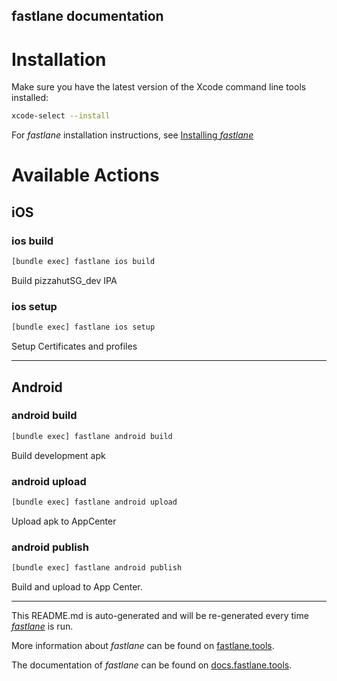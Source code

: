 fastlane documentation
----

# Installation

Make sure you have the latest version of the Xcode command line tools installed:

```sh
xcode-select --install
```

For _fastlane_ installation instructions, see [Installing _fastlane_](https://docs.fastlane.tools/#installing-fastlane)

# Available Actions

## iOS

### ios build

```sh
[bundle exec] fastlane ios build
```

Build pizzahutSG_dev IPA

### ios setup

```sh
[bundle exec] fastlane ios setup
```

Setup Certificates and profiles

----


## Android

### android build

```sh
[bundle exec] fastlane android build
```

Build development apk

### android upload

```sh
[bundle exec] fastlane android upload
```

Upload apk to AppCenter

### android publish

```sh
[bundle exec] fastlane android publish
```

Build and upload to App Center.

----

This README.md is auto-generated and will be re-generated every time [_fastlane_](https://fastlane.tools) is run.

More information about _fastlane_ can be found on [fastlane.tools](https://fastlane.tools).

The documentation of _fastlane_ can be found on [docs.fastlane.tools](https://docs.fastlane.tools).
